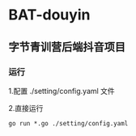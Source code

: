 # BAT-douyin



## 字节青训营后端抖音项目

### 运行
1.配置 ./setting/config.yaml 文件

2.直接运行


``go run *.go ./setting/config.yaml``

